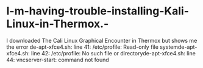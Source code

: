 # I-m-having-trouble-installing-Kali-Linux-in-Thermox.-
I downloaded The Cali Linux Graphical Encounter in Thermox but shows me the error de-apt-xfce4.sh: line 41: /etc/profile: Read-only file systemde-apt-xfce4.sh: line 42: /etc/profile: No such file or directoryde-apt-xfce4.sh: line 44: vncserver-start: command not found
